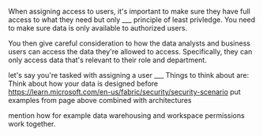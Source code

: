 When assigning access to users, it's important to make sure they have full access to what they need but only ___ principle of least privledge.  You need to make sure data is only available to authorized users.


You then give careful consideration to how the data analysts and business users can access the data they're allowed to access. Specifically, they can only access data that's relevant to their role and department.

let's say you're tasked with assigning a user ___
Things to think about are:  Think about how your data is designed before 
https://learn.microsoft.com/en-us/fabric/security/security-scenario
put examples from page above combined with architectures

mention how for example data warehousing and workspace permissions work together.